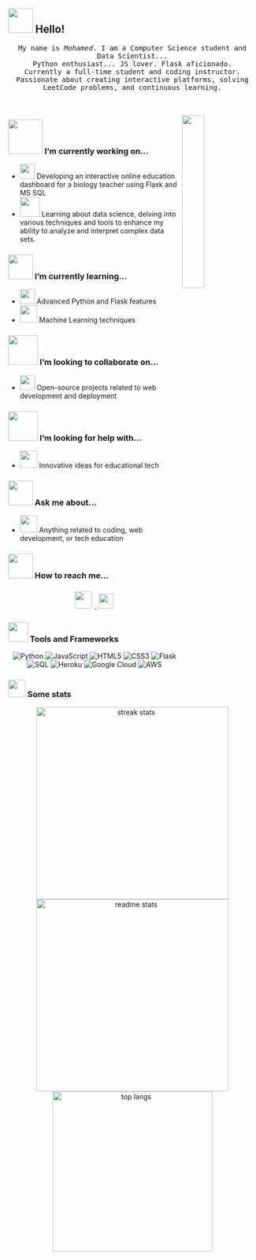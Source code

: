 ## <img src="https://raw.githubusercontent.com/alexnaiman/alexnaiman/master/resources/welcomeglitch.gif" width="50px" /> Hello!

<p align="center">
  <samp>
    My name is <em>Mohamed</em>. I am a Computer Science student and Data Scientist...
  <br/> Python enthusiast... JS lover. Flask aficionado.
    <br/> Currently a full-time student and coding instructor.
      <br/>
Passionate about creating interactive platforms, solving LeetCode problems, and continuous learning.
  </samp>
  <br/>
  <br/>
  <br/>
</p>

<img src="https://media.tenor.com/images/df8c44a1d20ab367fdcb21880985fd33/tenor.gif" align="right" width="30%"/>

### <img src="https://raw.githubusercontent.com/alexnaiman/alexnaiman/master/resources/PusheenCompute.gif" width="70px" /> I’m currently working on...
- <img src="https://raw.githubusercontent.com/alexnaiman/alexnaiman/master/resources/controller.png" width="30px" /> Developing an interactive online education dashboard for a biology teacher using Flask and MS SQL
- <img src="https://raw.githubusercontent.com/alexnaiman/alexnaiman/master/resources/3243_take_my_money.png" height="40px" /> Learning about data science, delving into various techniques and tools to enhance my ability to analyze and interpret complex data sets.
### <img src="https://raw.githubusercontent.com/alexnaiman/alexnaiman/master/resources/Confused_Dog.gif" height="50px" /> I’m currently learning...
- <img src="https://raw.githubusercontent.com/alexnaiman/alexnaiman/master/resources/functional.png" height="30px" /> Advanced Python and Flask features
- <img src="https://raw.githubusercontent.com/alexnaiman/alexnaiman/master/resources/ml.png" height="35px" /> Machine Learning techniques

### <img src="https://raw.githubusercontent.com/alexnaiman/alexnaiman/master/resources/pug_dance.gif" width="60px" /> I’m looking to collaborate on...
- <img src="https://raw.githubusercontent.com/alexnaiman/alexnaiman/master/resources/open_source.png" height="30px" /> Open-source projects related to web development and deployment

### <img src="https://raw.githubusercontent.com/alexnaiman/alexnaiman/master/resources/cool_duck.gif" width="60px" /> I’m looking for help with...
- <img src="https://raw.githubusercontent.com/alexnaiman/alexnaiman/master/resources/party_parrot.gif" height="35px" /> Innovative ideas for educational tech

### <img src="https://raw.githubusercontent.com/alexnaiman/alexnaiman/master/resources/question.png" width="50px" /> Ask me about...
- <img src="https://raw.githubusercontent.com/alexnaiman/alexnaiman/master/resources/chat.gif" height="35px" /> Anything related to coding, web development, or tech education

### <img src="https://raw.githubusercontent.com/alexnaiman/alexnaiman/master/resources/bongocat.gif" width="50px" /> How to reach me...
<p align="center">
  <a href="https://www.linkedin.com/in/mohamed-hamdy-728757282/">
    <img src="https://raw.githubusercontent.com/alexnaiman/alexnaiman/master/resources/linkedin.webp" height="35px" style="margin: 5px;" />
  </a>
  <a href="mailto:mohamed.hamdey.hafez@gmail.com">
    <img src="https://raw.githubusercontent.com/alexnaiman/alexnaiman/master/resources/gmail.png" height="30px" style="margin: 5px;" />
  </a>
</p>

### <img src="https://raw.githubusercontent.com/alexnaiman/alexnaiman/master/resources/pickaxe.png" width="40px" /> Tools and Frameworks
<p align="center">
<img src="https://img.shields.io/badge/Python-306998?style=for-the-badge&logo=python&logoColor=white&labelColor=black" alt="Python" />
<img src="https://img.shields.io/badge/JavaScript-FFDF00?style=for-the-badge&logo=javascript&logoColor=black&labelColor=black" alt="JavaScript" />
<img src="https://img.shields.io/badge/HTML5-FF6F61?style=for-the-badge&logo=html5&logoColor=white&labelColor=black" alt="HTML5" />
<img src="https://img.shields.io/badge/CSS3-264DE4?style=for-the-badge&logo=css3&logoColor=white&labelColor=black" alt="CSS3" />
<img src="https://img.shields.io/badge/Flask-3C3C3C?style=for-the-badge&logo=flask&logoColor=white&labelColor=black" alt="Flask" />
<img src="https://img.shields.io/badge/SQL-003B57?style=for-the-badge&logo=sqlite&logoColor=white&labelColor=black" alt="SQL" />
<img src="https://img.shields.io/badge/Heroku-6F2C91?style=for-the-badge&logo=heroku&logoColor=white&labelColor=black" alt="Heroku" />
<img src="https://img.shields.io/badge/Google_Cloud-005FEE?style=for-the-badge&logo=google-cloud&logoColor=white&labelColor=black" alt="Google Cloud" />
<img src="https://img.shields.io/badge/Amazon_AWS-FF9900?style=for-the-badge&logo=amazon-aws&logoColor=white&labelColor=black" alt="AWS" />


</p>

### <img src="https://raw.githubusercontent.com/alexnaiman/alexnaiman/master/resources/stats.png" width="35px" /> Some stats

<div align=center>
  <img width=390 src="https://github-readme-streak-stats-salesp07.vercel.app/?user=mohamed-mostafa&count_private=true&theme=react&border_radius=10" alt="streak stats"/>
  <img width=390 src="https://github-readme-stats-salesp07.vercel.app/api?username=mohamed-mostafa&count_private=true&show_icons=true&theme=react&rank_icon=github&border_radius=10" alt="readme stats" />
  <br/>
  <img width=325 align="center" src="https://github-readme-stats-salesp07.vercel.app/api/top-langs/?username=mohamed-hamdey&hide=HTML&langs_count=8&layout=compact&theme=react&border_radius=10&size_weight=0.5&count_weight=0.5&exclude_repo=github-readme-stats" alt="top langs" />
</div>
